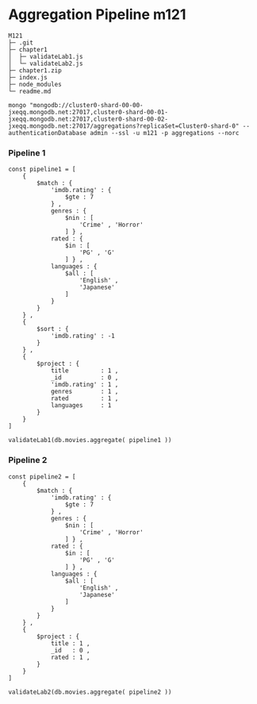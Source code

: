 # Aggregation Pipeline m121

```
M121
├─ .git
├─ chapter1
│  ├─ validateLab1.js
│  └─ validateLab2.js
├─ chapter1.zip
├─ index.js
├─ node_modules
└─ readme.md

```

``` mongo "mongodb://cluster0-shard-00-00-jxeqq.mongodb.net:27017,cluster0-shard-00-01-jxeqq.mongodb.net:27017,cluster0-shard-00-02-jxeqq.mongodb.net:27017/aggregations?replicaSet=Cluster0-shard-0" --authenticationDatabase admin --ssl -u m121 -p aggregations --norc ```


### Pipeline 1

```
const pipeline1 = [
	{
		$match : {
			'imdb.rating' : {
				$gte : 7
			} ,
			genres : {
				$nin : [
					'Crime' , 'Horror'
				] } ,
			rated : {
				$in : [
					'PG' , 'G'
				] } ,
			languages : {
				$all : [
					'English' ,
					'Japanese'
				]
			}
		}
	} ,
	{
		$sort : {
			'imdb.rating' : -1
		}
	} ,
	{
		$project : {
			title         : 1 ,
			_id           : 0 ,
			'imdb.rating' : 1 ,
			genres        : 1 ,
			rated         : 1 ,
			languages     : 1
		}
	}
]

validateLab1(db.movies.aggregate( pipeline1 ))
```

### Pipeline 2
```
const pipeline2 = [
	{
		$match : {
			'imdb.rating' : {
				$gte : 7
			} ,
			genres : {
				$nin : [
					'Crime' , 'Horror'
				] } ,
			rated : {
				$in : [
					'PG' , 'G'
				] } ,
			languages : {
				$all : [
					'English' ,
					'Japanese'
				]
			}
		}
	} ,
	{
		$project : {
			title : 1 ,
			_id   : 0 ,
			rated : 1 ,
		}
	}
]

validateLab2(db.movies.aggregate( pipeline2 ))
```
